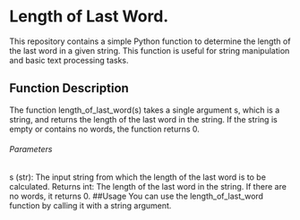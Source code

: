 # Length of Last Word.

This repository contains a simple Python function to determine the length of the last word in a given string. This function is useful for string manipulation and basic text processing tasks.

## Function Description

The function length_of_last_word(s) takes a single argument s, which is a string, and returns the length of the last word in the string. If the string is empty or contains no words, the function returns 0.

###### Parameters

s (str): The input string from which the length of the last word is to be calculated.
Returns
int: The length of the last word in the string. If there are no words, it returns 0.
##Usage
You can use the length_of_last_word function by calling it with a string argument. 
